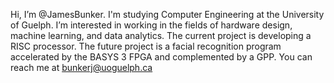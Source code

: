Hi, I’m @JamesBunker.
I'm studying Computer Engineering at the University of Guelph.
I’m interested in working in the fields of hardware design, machine learning, and data analytics.
The current project is developing a RISC processor.
The future project is a facial recognition program accelerated by the BASYS 3 FPGA and complemented by a GPP.
You can reach me at bunkerj@uoguelph.ca
